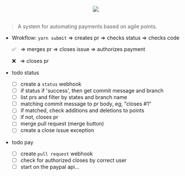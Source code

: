 <div align='center'> <img src='https://goo.gl/UxnfW1' /></div>
<br/>

> A system for automating payments based on agile points.

- Wrokflow: `yarn submit` ⇒ creates pr ⇒ checks status ⇒ checks code

    ✅ &nbsp; ⇒ merges pr ⇒  closes issue ⇒  authorizes payment

    ❌ &nbsp; ⇒ closes pr  



- todo status
  - [ ] create a `status` webhook
  - [ ] if status if 'success', then get commit message and branch
  - [ ] list prs and filter by states and branch name
  - [ ] matching commit message to pr body, eg, "closes #1"
  - [ ] if matched, check additions and deletions to points
  - [ ] if not, closes pr
  - [ ] merge pull request (merge button)
  - [ ] create a close issue exception

- todo pay
  - [ ] create `pull request` webhook
  - [ ] check for authorized closes by correct user
  - [ ] start on the paypal api...
